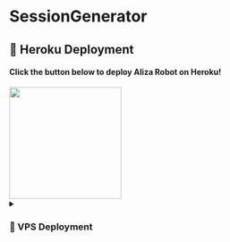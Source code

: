 # SessionGenerator
## 🚀 Heroku Deployment

<h4>Click the button below to deploy Aliza Robot on Heroku!</h4>    
<a href="https://heroku.com/deploy/"><img src="https://img.shields.io/badge/Deploy%20To%20Heroku-blueviolet?style=for-the-badge&logo=heroku" width="200""/></a>

<details>
<summary><h3>
<b> 🚀 VPS Deployment </b>
</h3></summary>

- Get your [Necessary Variables](https://github.com/deepaiimsss/AlizaRobot/blob/main/sample.env)
- Upgrade and Update by :
`sudo apt-get update && sudo apt-get upgrade -y`
- Install required packages by :
`sudo apt-get install python3-pip -y`
- Install pip by :
`sudo pip3 install -U pip`
- Clone the repository by :
`git clone https://github.com/deepaiimsss/SessionGenerator && cd SessionGenerator`
- Install requirements by :
`pip3 install -U -r requirements.txt`
- Fill your variables in config by :
`vi sapmple.env`
- Rename the env file by :
`mv sample.env .env`
- Press `I` on the keyboard for editing config

- Press `Ctrl+C` when you're done with editing config and `:wq` to save the config
- Install tmux to keep running your bot when you close the terminal by :
`sudo apt install tmux && tmux`
- Finally run the bot by :
`python3 -m AlizaRobot`
- For getting out from tmux session

- Press `Ctrl+b` and then `d`

</details>
